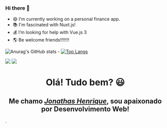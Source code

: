 ### Hi there 👋 #### 

-  😄 I’m currently working on a personal finance app.
-  📚 I'm fascinated with Nuxt.js!
-  💰 I’m looking for help with Vue.js 3 
-  🌎 Be welcome friends!!!!!!!

![Anurag's GitHub stats](https://github-readme-stats.vercel.app/api?username=jonathashenrique7&show_icons=true&theme=radical) - [![Top Langs](https://github-readme-stats.vercel.app/api/top-langs/?username=jonathashenrique7&layout=compact)](https://github.com/anuraghazra/github-readme-stats)




  <a href="https://www.instagram.com/jonathas_henrique_7/" target="_blank"><img src="https://img.shields.io/badge/-Instagram-%23E4405F?style=for-the-badge&logo=instagram&logoColor=white" target="_blank"></a>
 	<a href="https://www.twitch.tv/jonathashenriquepocidonio" target="_blank"><img src="https://img.shields.io/badge/Twitch-9146FF?style=for-the-badge&logo=twitch&logoColor=white" target="_blank"></a>


<div>
  <h1 align="center">Olá! Tudo bem? 😃️</h1>
  <h2 align="center">Me chamo <a href="https://www.linkedin.com/in/jonathas-henrique-pocidonio-2256b3245/"><i>Jonathas Henrique</i></a>, sou apaixonado por Desenvolvimento Web!</h2>.
</div>
